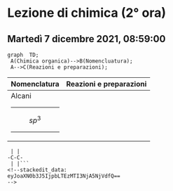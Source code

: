 # Lezione di chimica (2° ora)
## Martedì 7 dicembre 2021, 08:59:00


```mermaid
graph  TD;  
 A(Chimica organica)-->B(Nomencluatura);  
 A-->C(Reazioni e preparazioni);  
```

|Nomenclatura|Reazioni e preparazioni|
|---|---|
|Alcani <hr />$$sp^3$$<hr />
``` 
 | |
-C-C-
 | |``` 
<!--stackedit_data:
eyJoaXN0b3J5IjpbLTEzMTI3NjA5NjVdfQ==
-->